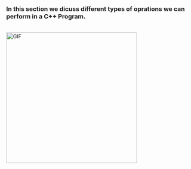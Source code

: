 ### In this section we dicuss different types of oprations we can perform in a C++ Program.
</br>
<img align="centre" height="350px"  alt="GIF" src="https://www.geeksforgeeks.org/wp-content/uploads/Operators-In-C.png" />
